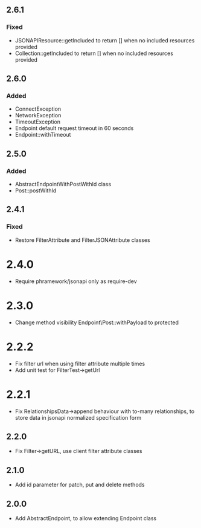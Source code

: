 ## 2.6.1
### Fixed
- JSONAPIResource::getIncluded to return [] when no included resources provided
- Collection::getIncluded to return [] when no included resources provided

## 2.6.0
### Added
- ConnectException
- NetworkException
- TimeoutException
- Endpoint default request timeout in 60 seconds
- Endpoint::withTimeout

## 2.5.0
### Added
- AbstractEndpointWithPostWithId class
- Post::postWithId

## 2.4.1
### Fixed
- Restore FilterAttribute and FilterJSONAttribute classes

# 2.4.0
- Require phramework/jsonapi only as require-dev

# 2.3.0
- Change method visibility Endpoint\Post::withPayload to protected

# 2.2.2
- Fix filter url when using filter attribute multiple times
- Add unit test for FilterTest->getUrl

# 2.2.1
- Fix RelationshipsData->append behaviour with to-many relationships, to store data in jsonapi normalized specification form

## 2.2.0
- Fix Filter->getURL, use client filter attribute classes

## 2.1.0
- Add id parameter for patch, put and delete methods 

## 2.0.0
- Add AbstractEndpoint, to allow extending Endpoint class 

